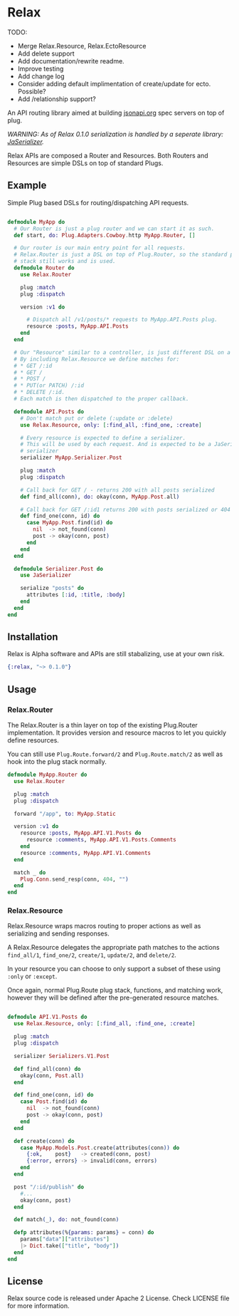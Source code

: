 # Relax

TODO:
* Merge Relax.Resource, Relax.EctoResource
* Add delete support
* Add documentation/rewrite readme.
* Improve testing
* Add change log
* Consider adding default implimentation of create/update for ecto. Possible?
* Add /relationship support?

An API routing library aimed at building [jsonapi.org](http://jsonapi.org)
spec servers on top of plug.

*WARNING: As of Relax 0.1.0 serialization is handled by a seperate library:
[JaSerializer](http://github.com/AgilionApps/ja_serializer).*

Relax APIs are composed a Router and Resources. Both Routers and Resources
are simple DSLs on top of standard Plugs.


## Example

Simple Plug based DSLs for routing/dispatching API requests.

```elixir

defmodule MyApp do
  # Our Router is just a plug router and we can start it as such.
  def start, do: Plug.Adapters.Cowboy.http MyApp.Router, []

  # Our router is our main entry point for all requests.
  # Relax.Router is just a DSL on top of Plug.Router, so the standard plug
  # stack still works and is used.
  defmodule Router do
    use Relax.Router

    plug :match
    plug :dispatch

    version :v1 do

      # Dispatch all /v1/posts/* requests to MyApp.API.Posts plug.
      resource :posts, MyApp.API.Posts
    end
  end

  # Our "Resource" similar to a controller, is just different DSL on a Plug.Router.
  # By including Relax.Resource we define matches for:
  # * GET /:id
  # * GET /
  # * POST /
  # * PUT(or PATCH) /:id
  # * DELETE /:id.
  # Each match is then dispatched to the proper callback.

  defmodule API.Posts do
    # Don't match put or delete (:update or :delete)
    use Relax.Resource, only: [:find_all, :find_one, :create]

    # Every resource is expected to define a serializer. 
    # This will be used by each request. And is expected to be a JaSerializer
    # serializer
    serializer MyApp.Serializer.Post

    plug :match
    plug :dispatch

    # Call back for GET / - returns 200 with all posts serialized
    def find_all(conn), do: okay(conn, MyApp.Post.all)

    # Call back for GET /:id1 returns 200 with posts serialized or 404
    def find_one(conn, id) do
      case MyApp.Post.find(id) do
        nil  -> not_found(conn)
        post -> okay(conn, post)
      end
    end
  end

  defmodule Serializer.Post do
    use JaSerializer

    serialize "posts" do
      attributes [:id, :title, :body]
    end
  end
end

```


## Installation

Relax is Alpha software and APIs are still stabalizing, use at your own risk.

```elixir
{:relax, "~> 0.1.0"}
```

## Usage
### Relax.Router

The Relax.Router is a thin layer on top of the existing Plug.Router implementation. It provides version and resource macros to let you quickly define resources.

You can still use `Plug.Route.forward/2` and `Plug.Route.match/2` as well as hook into the plug stack normally.

```elixir
defmodule MyApp.Router do
  use Relax.Router

  plug :match
  plug :dispatch

  forward "/app", to: MyApp.Static

  version :v1 do
    resource :posts, MyApp.API.V1.Posts do
      resource :comments, MyApp.API.V1.Posts.Comments
    end
    resource :comments, MyApp.API.V1.Comments
  end

  match _ do
    Plug.Conn.send_resp(conn, 404, "")
  end
end
```

### Relax.Resource

Relax.Resource wraps macros routing to proper actions as well as serializing and sending responses.

A Relax.Resource delegates the appropriate path matches to the actions `find_all/1`, `find_one/2`, `create/1`, `update/2`, and `delete/2`.

In your resource you can choose to only support a subset of these using `:only` or `:except`.

Once again, normal Plug.Route plug stack, functions, and matching work, however they will be defined after the pre-generated resource matches.

```elixir

defmodule API.V1.Posts do
  use Relax.Resource, only: [:find_all, :find_one, :create]

  plug :match
  plug :dispatch

  serializer Serializers.V1.Post

  def find_all(conn) do
    okay(conn, Post.all)
  end

  def find_one(conn, id) do
    case Post.find(id) do
      nil  -> not_found(conn)
      post -> okay(conn, post)
    end
  end

  def create(conn) do
    case MyApp.Models.Post.create(attributes(conn)) do
      {:ok,    post}   -> created(conn, post)
      {:error, errors} -> invalid(conn, errors)
    end
  end

  post "/:id/publish" do
    #...
    okay(conn, post)
  end

  def match(_), do: not_found(conn)

  defp attributes(%{params: params} = conn) do
    params["data"]["attributes"]
    |> Dict.take(["title", "body"])
  end
end

```

## License

Relax source code is released under Apache 2 License. Check LICENSE file for more information.
